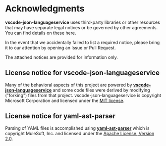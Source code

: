 # Acknowledgments

**vscode-json-languageservice** uses third-party libraries or other resources that may have separate legal notices or be governed by other agreements.  You can find details on these here.

In the event that we accidentally failed to list a required notice, please bring it to our attention by opening an Issue or Pull Request.

The attached notices are provided for information only.

## License notice for vscode-json-languageservice
Many of the behavioral aspects of this project are powered by [**vscode-json-languageservice**](https://github.com/Microsoft/vscode-json-languageservice/) and some code files were derived by modifying ("forking") files from that project.  vscode-json-languageservice is copyright Microsoft Corporation and licensed under the [MIT license](https://github.com/Microsoft/vscode-json-languageservice/blob/master/LICENSE.md).

## License notice for yaml-ast-parser
Parsing of YAML files is accomplished using [**yaml-ast-parser**](https://github.com/mulesoft-labs/yaml-ast-parser) which is copyright MuleSoft, Inc. and licensed under the [Apache License, Version 2.0](https://github.com/mulesoft-labs/yaml-ast-parser/blob/master/license.txt).